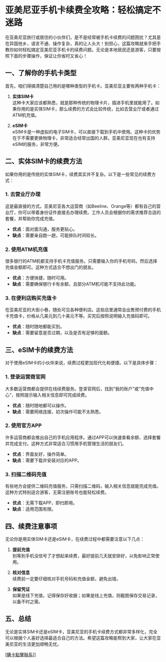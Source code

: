 # 亚美尼亚手机卡续费全攻略：轻松搞定不迷路

在亚美尼亚旅行或居住的小伙伴们，是不是经常被手机卡续费的问题困扰？尤其是在异国他乡，语言不通、操作复杂，真的让人头大！别担心，这篇攻略就来手把手教你如何轻松搞定亚美尼亚手机卡的续费问题。无论是本地居民还是游客，只要按照下面的步骤操作，保证让你省时又省心！

## 一、了解你的手机卡类型

首先，咱们得搞清楚自己用的是哪种类型的手机卡。亚美尼亚主要有两种手机卡：

1. **实体SIM卡**  
   这种卡大家应该都熟悉，就是那种传统的物理卡片，插进手机里就能用了。如果你用的是实体SIM卡，那么续费的方式会比较传统，比如去营业厅或者通过ATM机充值。

2. **eSIM卡**  
   eSIM卡是一种虚拟的电子SIM卡，可以直接下载到手机中使用。这种卡的优势在于不需要更换物理卡，非常适合经常出国的人群。亚美尼亚现在也有支持eSIM的服务，非常方便。

## 二、实体SIM卡的续费方法

如果你用的是传统的实体SIM卡，续费其实并不复杂。以下是一些常见的续费方式：

### 1. 去营业厅办理
这是最直接的方式。亚美尼亚各大运营商（如Beeline、Orange等）都有自己的营业厅，你可以带着身份证件直接去办理续费。工作人员会根据你的需求推荐合适的套餐，并帮助你完成充值。

- **优点**：面对面沟通，服务更贴心。
- **缺点**：需要亲自跑一趟，可能排队时间较长。

### 2. 使用ATM机充值
很多银行的ATM机都支持手机卡充值服务。只需要输入你的手机号码，然后选择充值金额即可。这种方式适合不想出门的朋友。

- **优点**：方便快捷，随时可用。
- **缺点**：需要确保银行卡有余额，且部分ATM机可能不支持此功能。

### 3. 在便利店购买充值卡
在亚美尼亚的大街小巷，随处可见各种便利店。这些店里通常会出售预付费的手机卡充值卡，价格从几美元到几十美元不等。买完后按照说明输入充值码即可。

- **优点**：随时随地都能买到。
- **缺点**：需要留意是否过期，以及是否有足够的面额。

## 三、eSIM卡的续费方法

对于使用eSIM卡的小伙伴来说，续费过程更加现代化和便捷。以下是具体步骤：

### 1. 登录运营商官网
大多数运营商都会提供在线续费服务。登录官网后，找到“我的账户”或“充值中心”，按照提示输入相关信息即可完成续费。

- **优点**：随时随地都可以操作。
- **缺点**：需要网络连接，初次操作可能不太熟悉。

### 2. 使用官方APP
许多运营商都会推出自己的手机应用程序。通过APP可以快速查看余额、选择套餐并完成支付。这种方式非常适合习惯用手机管理生活的朋友们。

- **优点**：界面友好，操作简单。
- **缺点**：需要下载并安装对应的APP。

### 3. 扫描二维码充值
有些地方会提供二维码充值服务，只需扫描二维码，输入相关信息就能完成充值。这种方式特别适合游客，无需注册账号也能轻松续费。

- **优点**：无需下载APP，即扫即用。
- **缺点**：适用范围有限。

## 四、续费注意事项

无论你是用实体SIM卡还是eSIM卡，在续费过程中都需要注意以下几点：

1. **提前充值**  
   别等到手机没信号了才想起来续费，最好提前几天就安排好，以免影响正常使用。

2. **核对信息**  
   续费前一定要仔细核对手机号码和充值金额，避免出错。

3. **保留凭证**  
   如果是线下充值，记得保存好收据；如果是线上充值，则截图保存交易记录，以备不时之需。

## 五、总结

无论是实体SIM卡还是eSIM卡，亚美尼亚的手机卡续费方式都非常多样化，完全可以根据个人喜好选择最适合自己的方法。希望这篇攻略能帮到大家，让大家在亚美尼亚的生活更加顺畅无忧。

[[購卡點擊聯系](https://t.me/s/esim1088)]]